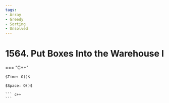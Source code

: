 ```yaml
---
tags:
- Array
- Greedy
- Sorting
- Unsolved
---
```



# 1564. Put Boxes Into the Warehouse I

=== "C++"

    $Time: O()$

    $Space: O()$

    ``` c++
    ```